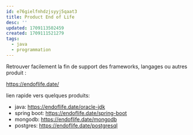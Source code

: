 ```yaml
---
id: e76gielfnhdzjsyyj5qaat3
title: Product End of Life
desc: ''
updated: 1709113502459
created: 1709111521279
tags:
  - java
  - programmation
---
```


Retrouver facilement la fin de support des frameworks, langages ou autres produit :

https://endoflife.date/

lien rapide vers quelques produits:
- java: https://endoflife.date/oracle-jdk
- spring boot: https://endoflife.date/spring-boot
- mongodb: https://endoflife.date/mongodb
- postgres: https://endoflife.date/postgresql 